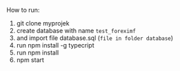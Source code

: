 How to run:

1. git clone myprojek
2. create database with name `test_foreximf`
3. and import file database.sql (`file in folder database`)
4. run npm install -g typecript
5. run npm install
6. npm start
